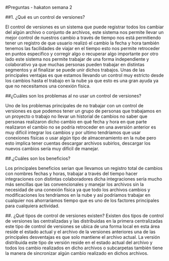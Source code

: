 #Preguntas - hakaton semana 2


##1. ¿Qué es un control de versiones?

El control de versiones es un sistema  que puede registrar todos los cambiar del algún archivo o conjunto de archivos, este sistema nos permite llevar un mejor control de nuestros cambio a través de tiempo nos está permitiendo tener un registro de que usuario realizó el cambio  la fecha y hora también tenemos las facilidades de viajar en el tiempo esto nos permite retroceder en puntos especifico y corregir algo o recuperar algo importante por otro lado este sistema nos permite trabajar de una forma independiente  y   colaborativo ya que muchas personas pueden trabajar en distintas segmentos y al finalizar  se puede unir dichos trabajos. Unas de las principales ventajas es que estamos llevando un control muy estricto desde los cambios hasta el trabajo en la nube ya que esto es una gran ayuda ya que no necesitamos una conexión física. 


##¿Cuáles son los problemas al no usar un control de versiones?

Uno de los problemas principales de no trabajar con un control de versiones es que podemos tener un grupo de personas que trabajamos en un proyecto o trabajo  no llevar  un historial de cambios  no saber que personas realizaron dicho cambio en qué fecha  y hora en que parte realizaron el cambio  no se podría retroceder en una aversión anterior es muy difícil integrar los cambios y por ultimo tendríamos que usar conexiones físicas o usar algún tipo de almacenamiento en la nube pero esto implica  tener cuentas descargar archivos  subirlos, descargar los nuevos cambios sería muy difícil de manejar. 


##.¿Cuáles son los beneficios?

Los principales beneficios  serian   que llevamos un registro total de cambios con  nombres fechas y horas, trabajar a través del tiempo hacer integraciones con distintas  colaboradores dicha integraciones sería mucho más sencillas que las convencionales  y manejar los archivos sin la necesidad de una conexión  física  ya que todo los archivos cambios y modificaciones los tendríamos en la nube y así podríamos trabajar en cualquier   nos ahorraríamos tiempo que es uno de los factores principales para cualquiera actividad.

##. ¿Qué tipos de control de versiones existen?
Existen dos tipos de  control de versiones las centralizadas y las distribuidas en la primera centralizadas este tipo de control de versiones se ubica de una forma local en esta área reside el estado actual y el archivo de la versiones anteriores una de las principales desventajas es que solo mantiene el archivo actual.
La versión distribuida  este tipo de versión reside en el estado actual del archivo y todos los cambio realizados en dicho archivos o subcarpetas también tiene la manera de sincronizar algún cambio realizado en dichos archivos.

